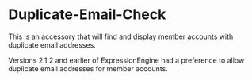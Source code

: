 Duplicate-Email-Check
=====================

This is an accessory that will find and display member accounts with duplicate email addresses.

Versions 2.1.2 and earlier of ExpressionEngine had a preference to allow duplicate email addresses for member accounts.
